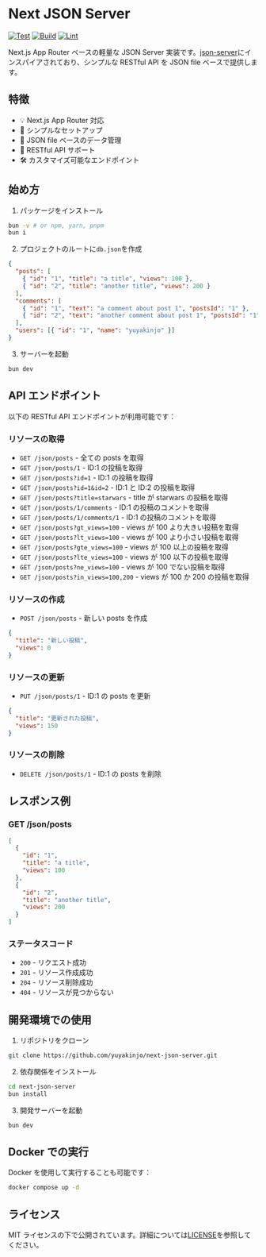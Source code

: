 # Next JSON Server

[![Test](https://github.com/yuyakinjo/next-json-server/actions/workflows/test.yml/badge.svg)](https://github.com/yuyakinjo/next-json-server/actions/workflows/test.yml)
[![Build](https://github.com/yuyakinjo/next-json-server/actions/workflows/build.yml/badge.svg)](https://github.com/yuyakinjo/next-json-server/actions/workflows/build.yml)
[![Lint](https://github.com/yuyakinjo/next-json-server/actions/workflows/lint.yml/badge.svg)](https://github.com/yuyakinjo/next-json-server/actions/workflows/lint.yml)

Next.js App Router ベースの軽量な JSON Server 実装です。[json-server](https://github.com/typicode/json-server)にインスパイアされており、シンプルな RESTful API を JSON file ベースで提供します。

## 特徴

- 💡 Next.js App Router 対応
- 🚀 シンプルなセットアップ
- 📝 JSON file ベースのデータ管理
- 🔄 RESTful API サポート
- 🛠 カスタマイズ可能なエンドポイント

## 始め方

1. パッケージをインストール

```bash
bun -v # or npm, yarn, pnpm
bun i
```

2. プロジェクトのルートに`db.json`を作成

```json
{
  "posts": [
    { "id": "1", "title": "a title", "views": 100 },
    { "id": "2", "title": "another title", "views": 200 }
  ],
  "comments": [
    { "id": "1", "text": "a comment about post 1", "postsId": "1" },
    { "id": "2", "text": "another comment about post 1", "postsId": "1" }
  ],
  "users": [{ "id": "1", "name": "yuyakinjo" }]
}
```

3. サーバーを起動

```bash
bun dev
```

## API エンドポイント

以下の RESTful API エンドポイントが利用可能です：

### リソースの取得

- `GET /json/posts` - 全ての posts を取得
- `GET /json/posts/1` - ID:1 の投稿を取得
- `GET /json/posts?id=1` - ID:1 の投稿を取得
- `GET /json/posts?id=1&id=2` - ID:1 と ID:2 の投稿を取得
- `GET /json/posts?title=starwars` - title が starwars の投稿を取得
- `GET /json/posts/1/comments` - ID:1 の投稿のコメントを取得
- `GET /json/posts/1/comments/1` - ID:1 の投稿のコメントを取得
- `GET /json/posts?gt_views=100` - views が 100 より大きい投稿を取得
- `GET /json/posts?lt_views=100` - views が 100 より小さい投稿を取得
- `GET /json/posts?gte_views=100` - views が 100 以上の投稿を取得
- `GET /json/posts?lte_views=100` - views が 100 以下の投稿を取得
- `GET /json/posts?ne_views=100` - views が 100 でない投稿を取得
- `GET /json/posts?in_views=100,200` - views が 100 か 200 の投稿を取得

### リソースの作成

- `POST /json/posts` - 新しい posts を作成

```json
{
  "title": "新しい投稿",
  "views": 0
}
```

### リソースの更新

- `PUT /json/posts/1` - ID:1 の posts を更新

```json
{
  "title": "更新された投稿",
  "views": 150
}
```

### リソースの削除

- `DELETE /json/posts/1` - ID:1 の posts を削除

## レスポンス例

### GET /json/posts

```json
[
  {
    "id": "1",
    "title": "a title",
    "views": 100
  },
  {
    "id": "2",
    "title": "another title",
    "views": 200
  }
]
```

### ステータスコード

- `200` - リクエスト成功
- `201` - リソース作成成功
- `204` - リソース削除成功
- `404` - リソースが見つからない

## 開発環境での使用

1. リポジトリをクローン

```bash
git clone https://github.com/yuyakinjo/next-json-server.git
```

2. 依存関係をインストール

```bash
cd next-json-server
bun install
```

3. 開発サーバーを起動

```bash
bun dev
```

## Docker での実行

Docker を使用して実行することも可能です：

```bash
docker compose up -d
```

## ライセンス

MIT ライセンスの下で公開されています。詳細については[LICENSE](LICENSE)を参照してください。
